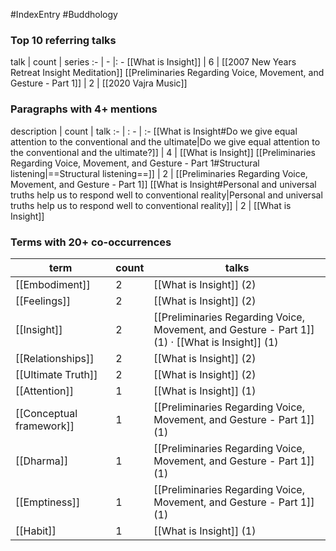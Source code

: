 #IndexEntry #Buddhology

### Top 10 referring talks
talk | count | series
:- | - |: -
[[What is Insight]] | 6 | [[2007 New Years Retreat Insight Meditation]]
[[Preliminaries Regarding Voice, Movement, and Gesture - Part 1]] | 2 | [[2020 Vajra Music]]

### Paragraphs with 4+ mentions
description | count | talk
:- | : - | :-
[[What is Insight#Do we give equal attention to the conventional and the ultimate\|Do we give equal attention to the conventional and the ultimate?]] | 4 | [[What is Insight]]
[[Preliminaries Regarding Voice, Movement, and Gesture - Part 1#Structural listening\|==Structural listening==]] | 2 | [[Preliminaries Regarding Voice, Movement, and Gesture - Part 1]]
[[What is Insight#Personal and universal truths help us to respond well to conventional reality\|Personal and universal truths help us to respond well to conventional reality]] | 2 | [[What is Insight]]

### Terms with 20+ co-occurrences
term | count | talks
-|-|-
[[Embodiment]] | 2 | <span class="counts">[[What is Insight]] (2)</span> 
[[Feelings]] | 2 | <span class="counts">[[What is Insight]] (2)</span> 
[[Insight]] | 2 | <span class="counts">[[Preliminaries Regarding Voice, Movement, and Gesture - Part 1]] (1) · [[What is Insight]] (1)</span> 
[[Relationships]] | 2 | <span class="counts">[[What is Insight]] (2)</span> 
[[Ultimate Truth]] | 2 | <span class="counts">[[What is Insight]] (2)</span> 
[[Attention]] | 1 | <span class="counts">[[What is Insight]] (1)</span> 
[[Conceptual framework]] | 1 | <span class="counts">[[Preliminaries Regarding Voice, Movement, and Gesture - Part 1]] (1)</span> 
[[Dharma]] | 1 | <span class="counts">[[Preliminaries Regarding Voice, Movement, and Gesture - Part 1]] (1)</span> 
[[Emptiness]] | 1 | <span class="counts">[[Preliminaries Regarding Voice, Movement, and Gesture - Part 1]] (1)</span> 
[[Habit]] | 1 | <span class="counts">[[What is Insight]] (1)</span> 


